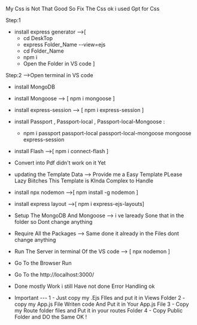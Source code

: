 My Css is Not That Good So Fix The Css ok i used Gpt for Css 

Step:1
* install express generator -->[
   -  cd DeskTop
   -  express Folder_Name --view=ejs
   -  cd Folder_Name 
   -  npm i
   -  Open the Folder in VS code
      ]

Step:2 -->Open terminal in VS code
* install MongoDB 
* install Mongoose -->   [  npm i mongoose ]
* install express-session --> [ npm i express-session ]
* install Passport  , Passport-local , Passport-local-Mongoose :
    - npm i passport passport-local passport-local-mongoose mongoose express-session

* install Flash -->[ npm i connect-flash ]

* Convert into Pdf didn't work on it Yet

* updating the Template Data --> Provide me a Easy Template PLease Lazy Biitches This Template is KInda Complex to Handle 

* install npx nodemon -->[ npm install -g nodemon ]

* install express layout -->[ npm i express-ejs-layouts]

* Setup The MongoDB And Mongoose --> i ve laready Sone that in the folder so Dont change anything

* Require All the Packages --> Same done it already in the Files dont change anything

* Run The Server in terminal Of the VS code --> [ npx nodemon ]

* Go To the Browser Run 

* Go To the http://localhost:3000/

* Done mostly Work i still Have not done Error Handling ok 
* Important ---
1 - Just copy my .Ejs FIles and  put it in Views Folder
2 - copy my App.js File Writen code And Put it in Your App.js File
3 - Copy my Route folder files and Put it in your routes Folder
4 - Copy Public Folder and DO the Same OK !